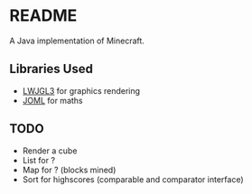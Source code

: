 # README
A Java implementation of Minecraft.

Libraries Used
-----
* [LWJGL3](https://github.com/LWJGL/lwjgl3) for graphics rendering
* [JOML](https://github.com/JOML-CI/JOML) for maths

TODO
-----
* Render a cube
* List for ?
* Map for ? (blocks mined)
* Sort for highscores (comparable and comparator interface)
